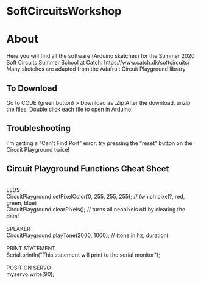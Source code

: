 # SoftCircuitsWorkshop
<h1>About</h1>
Here you will find all the software (Arduino sketches) for the Summer 2020 Soft Circuits Summer School at Catch: https://www.catch.dk/softcircuits/
Many sketches are adapted from the Adafruit Circuit Playground library

<h2>To Download</h2>
Go to CODE (green button) > Download as .Zip 
After the download, unzip the files. 
Double click each file to open in Arduino!

<h2>Troubleshooting</h2>
I'm getting a "Can't Find Port" error: try pressing the "reset" button on the Circuit Playground twice! 

<h2>Circuit Playground Functions Cheat Sheet</h2>
</br>
LEDS</br>
CircuitPlayground.setPixelColor(0, 255,   255,   255); // (which pixel?, red, green, blue)</br>
CircuitPlayground.clearPixels(); // turns all neopixels off by clearing the data!</br>
</br>
SPEAKER</br>
CircuitPlayground.playTone(2000, 1000); // (tone in hz, duration)</br>
</br>
PRINT STATEMENT</br>
Serial.println("This statement will print to the serial monitor");</br>
</br>
POSITION SERVO</br>
myservo.write(90);</br>

